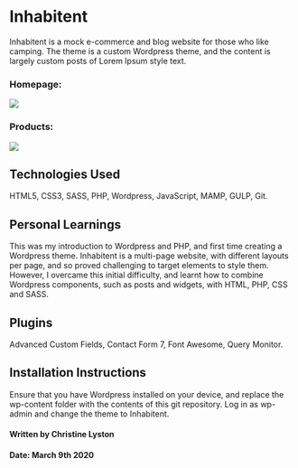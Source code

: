 # Inhabitent

Inhabitent is a mock e-commerce and blog website for those who like camping. The theme is a custom Wordpress theme, and the content is largely custom posts of Lorem Ipsum style text.

### Homepage:

![](InhabitentHomeGif.gif)


### Products:

![](InhabitentProductsGif.gif)


## Technologies Used

HTML5, CSS3, SASS, PHP, Wordpress, JavaScript, MAMP, GULP, Git.

## Personal Learnings

This was my introduction to Wordpress and PHP, and first time creating a Wordpress theme. Inhabitent is a multi-page website, with different layouts per page, and so proved challenging to target elements to style them. However, I overcame this initial difficulty, and learnt how to combine Wordpress components, such as posts and widgets, with HTML, PHP, CSS and SASS.

## Plugins

Advanced Custom Fields, Contact Form 7, Font Awesome, Query Monitor.

## Installation Instructions

Ensure that you have Wordpress installed on your device, and replace the wp-content folder with the contents of this git repository. Log in as wp-admin and change the theme to Inhabitent.

#### Written by Christine Lyston
#### Date: March 9th 2020